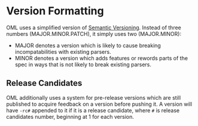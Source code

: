 # Version Formatting
OML uses a simplified version of [Semantic Versioning](https://semver.org/). Instead of three numbers (MAJOR.MINOR.PATCH), it simply uses two (MAJOR.MINOR):
* MAJOR denotes a version which is likely to cause breaking incompatabilities with existing parsers.
* MINOR denotes a version which adds features or rewords parts of the spec in ways that is not likely to break existing parsers.

## Release Candidates
OML additionally uses a system for pre-release versions which are still published to acquire feedback on a version before pushing it. A version will have `-rc#` appended to it if it is a release candidate, where `#` is release candidates number, beginning at 1 for each version.